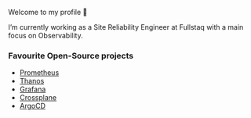 Welcome to my profile 👋

I’m currently working as a Site Reliability Engineer at Fullstaq with a main focus on Observability.

### Favourite Open-Source projects
- <a href="https://github.com/prometheus/prometheus" target="blank">Prometheus</a>
- <a href="https://github.com/thanos-io/thanos" target="blank">Thanos</a>
- <a href="https://github.com/grafana/grafana" target="blank">Grafana</a>
- <a href="https://github.com/crossplane/crossplane" target="blank">Crossplane</a>
- <a href="https://github.com/argoproj/argo-cd" target="blank">ArgoCD</a>

